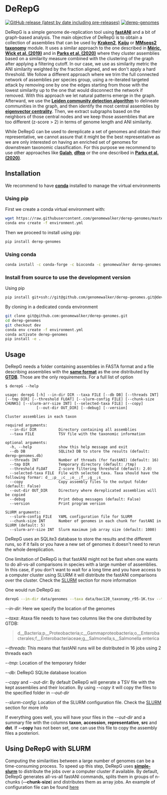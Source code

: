 
# DeRepG


[![GitHub release (latest by date including pre-releases)](https://img.shields.io/github/v/release/genomewalker/derep-genomes?include_prereleases&label=version)](https://github.com/genomewalker/derep-genomes/releases) [![derep-genomes](https://github.com/genomewalker/derep-genomes/workflows/derepG_ci/badge.svg)](https://github.com/genomewalker/derep-genomes/actions) 


DeRepG is a simple genome de-replication tool using [**fastANI**](https://github.com/ParBLiSS/FastANI) and a bit of graph-based analysis. The main objective of DeRepG is to obtain a collection of assemblies that can be used by [**Kraken2**](https://github.com/DerrickWood/kraken2), [**Kaiju**](https://github.com/bioinformatics-centre/kaiju) or [**MMseqs2 taxonomy**](https://github.com/soedinglab/MMseqs2/wiki#taxonomy-assignment) module. It uses a similar approach to the one described in [**Méric, Wick et al. (2019)**](https://www.biorxiv.org/content/10.1101/712166v1) and in [**Parks et al. (2020)**](https://rdcu.be/b3OI7) where they cluster assemblies based on a similarity measure combined with the clustering of the graph after applying a filtering cutoff. In our case, we use as similarity metric the ANI similarity weighted by the fraction aligned, and we don't apply a hard threshold. We follow a different approach where we trim the full connected network of assemblies per species group, using a re-iterated targeted attack by removing one by one the edges starting from those with the lowest similarity up to the one that would disconnect the network if removed. With this approach we let natural patterns emerge in the graph. Afterward, we use the [**Leiden community detection algorithm**](https://www.nature.com/articles/s41598-019-41695-z) to delineate communities in the graph, and then identify the most central assemblies by [**eigenvector centrality**](https://en.wikipedia.org/wiki/Eigenvector_centrality). Then, we extract subgraphs based on the neighbors of those central nodes and we keep those assemblies that are too different (z-score > 2) in terms of genome length and ANI similarity. 

While DeRepG can be used to dereplicate a set of genomes and obtain their representative, we cannot assure that it might be the best representative as we are only interested on having an enriched set of genomes for downstream taxonomic classification. For this purpose we recommend to use other approaches like [**Galah**](https://github.com/wwood/galah), [**dRep**](https://drep.readthedocs.io/) or the one described in [**Parks et al. (2020)**](https://rdcu.be/b3OI7).

## Installation

We recommend to have [**conda**](https://docs.conda.io/en/latest/) installed to manage the virtual environments

### Using pip

First we create a conda virtual environment with:

```bash
wget https://raw.githubusercontent.com/genomewalker/derep-genomes/master/environment.yml
conda env create -f environment.yml
```

Then we proceed to install using pip:

```bash
pip install derep-genomes
```

### Using conda

```bash
conda install -c conda-forge -c bioconda -c genomewalker derep-genomes
```

### Install from source to use the development version

Using pip

```bash
pip install git+ssh://git@github.com/genomewalker/derep-genomes.git@dev
```

By cloning in a dedicated conda environment

```bash
git clone git@github.com:genomewalker/derep-genomes.git
cd derep-genomes
git checkout dev
conda env create -f environment.yml
conda activate derep-genomes
pip install -e .
```


## Usage

DeRepG needs a folder containing assemblies in FASTA format and a file describing assemblies with the [**same format**](https://data.ace.uq.edu.au/public/gtdb/data/releases/release95/95.0/bac120_taxonomy_r95.tsv) as the one distributed by [**GTDB**](/vol/cloud/christiane/NCBI_taxdb_integration/Testing4/viral/assembly_taxonomy.txt). Those are the only requirements. For a full list of option

```
$ derepG --help

usage: derepG [-h] --in-dir DIR --taxa FILE [--db DB] [--threads INT] [--tmp DIR] [--threshold FLOAT] [--slurm-config FILE] [--chunk-size CHUNKS] [--slurm-arr-size INT] [--selected-taxa FILE] [--copy]
              [--out-dir OUT_DIR] [--debug] [--version]

Cluster assemblies in each taxon

required arguments:
  --in-dir DIR          Directory containing all assemblies
  --taxa FILE           TSV file with the taxonomic information

optional arguments:
  -h, --help            show this help message and exit
  --db DB               SQLite3 DB to store the results (default: derep-genomes.db)
  --threads INT         Number of threads (for fastANI) (default: 16)
  --tmp DIR             Temporary directory (default: /tmp)
  --threshold FLOAT     Z-score filtering threshold (default: 2.0)
  --selected-taxa FILE  File with selected taxa. Taxa should have the following formar: d__;p__;c__;o__;f__;g__;s__
  --copy                Copy assembly files to the output folder (default: False)
  --out-dir OUT_DIR     Directory where dereplicated assemblies will be copied
  --debug               Print debug messages (default: False)
  --version             Print program version

SLURM arguments:
  --slurm-config FILE   YAML configuration file for SLURM
  --chunk-size INT      Number of genomes in each chunk for fastANI in SLURM (default: 5)
  --slurm-arr-size INT  Slurm maximum job array size (default: 1000)
  ```

DeRepG uses an SQLite3 database to store the results and the different runs, so if it fails or you have a new set of genomes it doesn't need to rerun the whole dereplication.

One limitation of DeRepG is that fastANI might not be fast when one wants to do all-vs-all comparisons in species with a large number of assemblies. In this case, if you don't want to wait for a long time and you have access to a computer cluster using SLURM it will distribute the fastANI comparisons over the cluster. Check the [SLURM](#using-derepg-with-slurm) section for more information

One would run DeRepG as:

```bash
derepG --in-dir data/genomes --taxa data/bac120_taxonomy_r95-1K.tsv --threads 32 --tmp ./ --db test5k-1.db --copy --out-dir gtdb-derep-1k --slurm-config slurm.yaml
```

*--in-dir*: Here we specify the location of the genomes

*--taxa*: Ataxa file needs to have two columns like the one distributed by GTDB:
> d__Bacteria;p__Proteobacteria;c__Gammaproteobacteria;o__Enterobacterales;f__Enterobacteriaceae;g__Salmonella;s__Salmonella enterica

*--threads*: This means that fastANI runs will be distributed in 16 jobs using 2 threads each

*--tmp*: Location of the temporary folder

*--db*: DeRepG SQLite database location

*--copy* and *--out-dir*: By default DeRepG will generate a TSV file with the kept assemblies and their location. By using *--copy* it will copy the files to the specified folder in *--out-dir*

*--slurm-config*: Location of the SLURM configuration file. Check the [SLURM](#using-derepg-with-slurm) section for more info

If everything goes well, you will have your files in the *--out-dir* and a summary file with the columns **taxon**, **accession**, **representative**, **src** and **dst**. If **--copy** has not been set, one can use this file to copy the assembly files a posteriori.

## Using DeRepG with SLURM

Computing the similarities between a large number of genomes can be a time-consuming process. To speed up this step, DeRepG uses [**simple-slurm**](https://github.com/amq92/simple-slurm) to distribute the jobs over a computer cluster if available. By default, DeRepG generates all-vs-all fastANI commands, splits them in groups of n-chunks (**--chunk-size**) and distributes them as array jobs. An example of configuration file can be found [here](https://github.com/amq92/simple-slurm#using-configuration-files)
